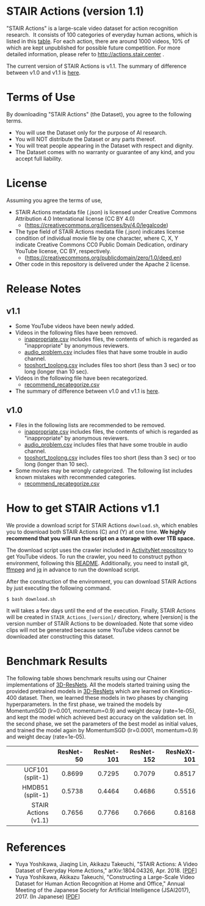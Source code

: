 # STAIR Actions (version 1.1)
"STAIR Actions" is a large-scale video dataset for action recognition research.  It consists of 100 categories of everyday human actions, which is listed in this [table](actionlist.csv).  For each action, there are around 1000 videos, 10% of which are kept unpublished for possible future competition.  For more detailed information, please refer to http://actions.stair.center .

The current version of STAIR Actions is v1.1.
The summary of difference between v1.0 and v1.1 is [here](data/diff_train_from_v1.0_to_v1.1.csv).

# Terms of Use
By downloading "STAIR Actions" (the Dataset), you agree to the following terms.
* You will use the Dataset only for the purpose of AI research.
* You will NOT distribute the Dataset or any parts thereof.
* You will treat people appearing in the Dataset with respect and dignity.
* The Dataset comes with no warranty or guarantee of any kind, and you accept full liability.

# License
Assuming you agree the terms of use, 
* STAIR Actions metadata file (.json) is licensed under Creative Commons Attribution 4.0 International license (CC BY 4.0)
  - (https://creativecommons.org/licenses/by/4.0/legalcode)
* The type field of STAIR Actions medata file (.json) indicates license condition of individual movie file by one character, where C, X, Y indicate Creative Commons CC0 Public Domain Dedication, ordinary YouTube license, CC BY, respectively. 
  - (https://creativecommons.org/publicdomain/zero/1.0/deed.en)
* Other code in this repository is delivered under the Apache 2 license.

# Release Notes

## v1.1
- Some YouTube videos have been newly added. 
- Videos in the following files have been removed.
  - [inappropriate.csv](https://github.com/STAIR-Lab-CIT/STAIR-actions/blob/v1.0/inappropriate.csv) includes files, the contents of which is regarded as "inappropriate" by anonymous reviewers.
  - [audio_problem.csv](https://github.com/STAIR-Lab-CIT/STAIR-actions/blob/v1.0/audio_problem.csv) includes files that have some trouble in audio channel.
  - [tooshort_toolong.csv](https://github.com/STAIR-Lab-CIT/STAIR-actions/blob/v1.0/tooshort_toolong.csv) includes files too short (less than 3 sec) or too long (longer than 10 sec).
- Videos in the following file have been recategorized.
  - [recommend_recategorize.csv](https://github.com/STAIR-Lab-CIT/STAIR-actions/blob/v1.0/recommend_recategorize.csv)
- The summary of difference between v1.0 and v1.1 is [here](data/diff_train_from_v1.0_to_v1.1.csv).

## v1.0
- Files in the following lists are recommended to be removed.
  - [inappropriate.csv](https://github.com/STAIR-Lab-CIT/STAIR-actions/blob/v1.0/inappropriate.csv) includes files, the contents of which is regarded as "inappropriate" by anonymous reviewers.
  - [audio_problem.csv](https://github.com/STAIR-Lab-CIT/STAIR-actions/blob/v1.0/audio_problem.csv) includes files that have some trouble in audio channel.
  - [tooshort_toolong.csv](https://github.com/STAIR-Lab-CIT/STAIR-actions/blob/v1.0/tooshort_toolong.csv) includes files too short (less than 3 sec) or too long (longer than 10 sec).
- Some movies may be wrongly categorized.  The following list includes known mistakes with recommended categories.
  - [recommend_recategorize.csv](https://github.com/STAIR-Lab-CIT/STAIR-actions/blob/v1.0/recommend_recategorize.csv)

# How to get STAIR Actions v1.1

We provide a download script for STAIR Actions `download.sh`, which enables you to download both STAIR Actions (C) and (Y) at one time.
**We highly recommend that you will run the script on a storage with over 1TB space.**

The download script uses the crawler included in [ActivityNet repository](https://github.com/activitynet/ActivityNet) to get YouTube videos.
To run the crawler, you need to construct python environment, following this [README](https://github.com/activitynet/ActivityNet/blob/master/Crawler/Kinetics/README.md).
Additionally, you need to install git, [ffmpeg](https://www.ffmpeg.org/) and [jq](https://stedolan.github.io/jq/) in advance to run the download script.

After the construction of the enviromnent, 
you can download STAIR Actions by just executing the following command.
```
$ bash download.sh
```
It will takes a few days until the end of the execution. 
Finally, STAIR Actions will be created in `STAIR_Actions_[version]/` directory, where [version] is the version number of STAIR Actions to be downloaded.
Note that some video clips will not be generated because some YouTube videos cannot be downloaded ater constructing this dataset.

# Benchmark Results
The following table shows benchmark results using our Chainer implementations of [3D-ResNets](https://github.com/kenshohara/3D-ResNets-PyTorch).
All the models started training using the provided pretrained models in [3D-ResNets](https://github.com/kenshohara/3D-ResNets-PyTorch) which are learned on Kinetics-400 dataset.
Then, we learned these models in two phases by changing hyperparameters.
In the first phase, we trained the models by MomentumSGD (lr=0.001, momentum=0.9) and weight decay (rate=1e-05), and kept the model which achieved best accuracy on the validation set.
In the second phase, we set the parameters of the best model as initial values, and trained the model again by MomentumSGD (lr=0.0001, momentum=0.9) and weight decay (rate=1e-05).

|                      	| ResNet-50 	| ResNet-101 	| ResNet-152 	| ResNeXt-101 	|
|---------------------:	|----------:	|-----------:	|-----------:	|------------:	|
|     UCF101 (split-1) 	|    0.8699 	|     0.7295 	|     0.7079 	|      0.8517 	|
|     HMDB51 (split-1) 	|    0.5738 	|     0.4464 	|     0.4686 	|      0.5516 	|
| STAIR Actions (v1.1) 	|    0.7656 	|     0.7766 	|     0.7666 	|      0.8168 	|

# References
- Yuya Yoshikawa, Jiaqing Lin, Akikazu Takeuchi, "STAIR Actions: A Video Dataset of Everyday Home Actions," arXiv:1804.04326, Apr. 2018. [[PDF](https://arxiv.org/abs/1804.04326)]
- Yuya Yoshikawa, Akikazu Takeuchi, "Constructing a Large-Scale Video Dataset for Human Action Recognition at Home and Office," Annual Meeting of the Japanese Society for Artificial Intelligence (JSAI2017), 2017. (In Japanese) [[PDF](https://kaigi.org/jsai/webprogram/2017/pdf/230.pdf)]




